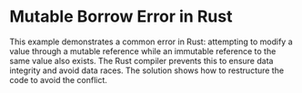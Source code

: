# Mutable Borrow Error in Rust

This example demonstrates a common error in Rust: attempting to modify a value through a mutable reference while an immutable reference to the same value also exists.  The Rust compiler prevents this to ensure data integrity and avoid data races. The solution shows how to restructure the code to avoid the conflict.